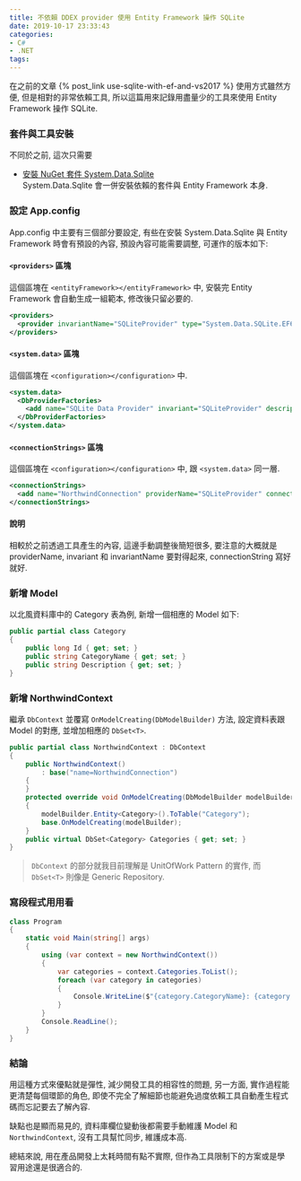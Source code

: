 ```yaml
---
title: 不依賴 DDEX provider 使用 Entity Framework 操作 SQLite
date: 2019-10-17 23:33:43
categories:
- C#
- .NET
tags:
---
```


在之前的文章 {% post_link use-sqlite-with-ef-and-vs2017 %} 使用方式雖然方便, 但是相對的非常依賴工具, 所以這篇用來記錄用盡量少的工具來使用 Entity Framework 操作 SQLite.    

<!--more-->

### 套件與工具安裝
不同於之前, 這次只需要
+ [安裝 NuGet 套件 System.Data.Sqlite](https://github.com/ErikEJ/SqlCeToolbox/wiki/EF6-workflow-with-SQLite-DDEX-provider#install-systemdatasqlite-nuget-package)  
System.Data.Sqlite 會一併安裝依賴的套件與 Entity Framework 本身.  

### 設定 App.config
App.config 中主要有三個部分要設定, 有些在安裝 System.Data.Sqlite 與 Entity Framework 時會有預設的內容, 預設內容可能需要調整, 可運作的版本如下:  

#### `<providers>` 區塊
這個區塊在 `<entityFramework></entityFramework>` 中, 安裝完 Entity Framework 會自動生成一組範本, 修改後只留必要的.  
``` xml
<providers>
  <provider invariantName="SQLiteProvider" type="System.Data.SQLite.EF6.SQLiteProviderServices, System.Data.SQLite.EF6" />
</providers>
```

#### `<system.data>` 區塊
這個區塊在 `<configuration></configuration>` 中.  
``` xml
<system.data>
  <DbProviderFactories>
    <add name="SQLite Data Provider" invariant="SQLiteProvider" description=".NET Framework Data Provider for SQLite" type="System.Data.SQLite.SQLiteFactory, System.Data.SQLite" />
  </DbProviderFactories>
</system.data>
```

#### `<connectionStrings>` 區塊
這個區塊在 `<configuration></configuration>` 中, 跟 `<system.data>` 同一層.  

``` xml
<connectionStrings>
  <add name="NorthwindConnection" providerName="SQLiteProvider" connectionString="data source=C:\Users\Ron\Desktop\SqliteDemo\SqliteDemo\Northwind.sqlite"/>
</connectionStrings>
```

#### 說明
相較於之前透過工具產生的內容, 這邊手動調整後簡短很多, 要注意的大概就是 providerName, invariant 和 invariantName 要對得起來, connectionString 寫好就好.  

### 新增 Model
以北風資料庫中的 Category 表為例, 新增一個相應的 Model 如下:  
``` csharp
public partial class Category
{
    public long Id { get; set; }
    public string CategoryName { get; set; }
    public string Description { get; set; }
}
```

### 新增 NorthwindContext
繼承 `DbContext` 並覆寫 `OnModelCreating(DbModelBuilder)` 方法, 設定資料表跟 Model 的對應, 並增加相應的 `DbSet<T>`.  

``` csharp
public partial class NorthwindContext : DbContext
{
    public NorthwindContext()
        : base("name=NorthwindConnection")
    {
    }
    protected override void OnModelCreating(DbModelBuilder modelBuilder)
    {
        modelBuilder.Entity<Category>().ToTable("Category");
        base.OnModelCreating(modelBuilder);
    }
    public virtual DbSet<Category> Categories { get; set; }
}
```

> `DbContext` 的部分就我目前理解是 UnitOfWork Pattern 的實作, 而 `DbSet<T>` 則像是 Generic Repository.  

### 寫段程式用用看
``` csharp
class Program
{
    static void Main(string[] args)
    {
        using (var context = new NorthwindContext())
        {
            var categories = context.Categories.ToList();
            foreach (var category in categories)
            {
                Console.WriteLine($"{category.CategoryName}: {category.Description}");
            }
        }
        Console.ReadLine();
    }
}
```

### 結論
用這種方式來優點就是彈性, 減少開發工具的相容性的問題, 另一方面, 實作過程能更清楚每個環節的角色, 即使不完全了解細節也能避免過度依賴工具自動產生程式碼而忘記要去了解內容. 

缺點也是顯而易見的, 資料庫欄位變動後都需要手動維護 Model 和 `NorthwindContext`, 沒有工具幫忙同步, 維護成本高.

總結來說, 用在產品開發上太耗時間有點不實際, 但作為工具限制下的方案或是學習用途還是很適合的.  